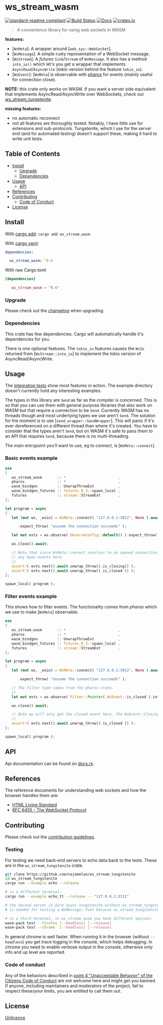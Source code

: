 # ws_stream_wasm

[![standard-readme compliant](https://img.shields.io/badge/readme%20style-standard-brightgreen.svg?style=flat-square)](https://github.com/RichardLitt/standard-readme)
[![Build Status](https://api.travis-ci.org/najamelan/ws_stream_wasm.svg?branch=master)](https://travis-ci.org/najamelan/ws_stream_wasm)
[![Docs](https://docs.rs/ws_stream_wasm/badge.svg)](https://docs.rs/ws_stream_wasm)
[![crates.io](https://img.shields.io/crates/v/ws_stream_wasm.svg)](https://crates.io/crates/ws_stream_wasm)


> A convenience library for using web sockets in WASM

**features:**
- [`WsMeta`]: A wrapper around [`web_sys::WebSocket`].
- [`WsMessage`]: A simple rusty representation of a WebSocket message.
- [`WsStream`]: A _futures_ `Sink`/`Stream` of `WsMessage`.
                It also has a method `into_io()` which let's you get a wrapper that implements `AsyncRead`/`AsyncWrite` (_tokio_ version behind the feature `tokio_io`).
- [`WsEvent`]: [`WsMeta`] is observable with [pharos](https://crates.io/crates/pharos) for events (mainly useful for connection close).

**NOTE:** this crate only works on WASM. If you want a server side equivalent that implements AsyncRead/AsyncWrite over
WebSockets, check out [ws_stream_tungstenite](https://crates.io/crates/ws_stream_tungstenite).

**missing features:**
- no automatic reconnect
- not all features are thoroughly tested. Notably, I have little use for extensions and sub-protocols. Tungstenite,
  which I use for the server end (and for automated testing) doesn't support these, making it hard to write unit tests.

## Table of Contents

- [Install](#install)
  - [Upgrade](#upgrade)
  - [Dependencies](#dependencies)
- [Usage](#usage)
  - [API](#api)
- [References](#references)
- [Contributing](#contributing)
  - [Code of Conduct](#code-of-conduct)
- [License](#license)


## Install
With [cargo add](https://github.com/killercup/cargo-edit):
`cargo add ws_stream_wasm`

With [cargo yaml](https://gitlab.com/storedbox/cargo-yaml):
```yaml
dependencies:

  ws_stream_wasm: ^0.6
```

With raw Cargo.toml
```toml
[dependencies]

   ws_stream_wasm = "0.6"
```

### Upgrade

Please check out the [changelog](https://github.com/najamelan/ws_stream_wasm/blob/master/CHANGELOG.md) when upgrading.

### Dependencies

This crate has few dependencies. Cargo will automatically handle it's dependencies for you.

There is one optional features. The `tokio_io` features causes the `WsIo` returned from [`WsStream::into_io`] to implement the
tokio version of AsyncRead/AsyncWrite.


## Usage

The [integration tests](https://github.com/najamelan/ws_stream_wasm/tree/master/tests) show most features in action. The
example directory doesn't currently hold any interesting examples.

The types in this library are `Send` as far as the compiler is concerned. This is so that you can use them with general purpose
libraries that also work on WASM but that require a connection to be `Send`. Currently WASM has no threads though and most
underlying types we use aren't `Send`. The solution for the moment is to use [`send_wrapper::SendWrapper`]. This will panic
if it's ever dereferenced on a different thread than where it's created. You have to consider that the types aren't `Send`, but
on WASM it's safe to pass them to an API that requires `Send`, because there is no multi-threading.

The main entrypoint you'll want to use, eg to connect, is [`WsMeta::connect`].

### Basic events example
```rust
use
{
   ws_stream_wasm       :: *                        ,
   pharos               :: *                        ,
   wasm_bindgen         :: UnwrapThrowExt           ,
   wasm_bindgen_futures :: futures_0_3::spawn_local ,
   futures              :: stream::StreamExt        ,
};

let program = async
{
   let (mut ws, _wsio) = WsMeta::connect( "127.0.0.1:3012", None ).await

      .expect_throw( "assume the connection succeeds" );

   let mut evts = ws.observe( ObserveConfig::default() ).expect_throw( "observe" );

   ws.close().await;

   // Note that since WsMeta::connect resolves to an opened connection, we don't see
   // any Open events here.
   //
   assert!( evts.next().await.unwrap_throw().is_closing() );
   assert!( evts.next().await.unwrap_throw().is_closed () );
};

spawn_local( program );
```

### Filter events example

This shows how to filter events. The functionality comes from _pharos_ which we use to make
[`WsMeta`] observable.

```rust
use
{
   ws_stream_wasm       :: *                        ,
   pharos               :: *                        ,
   wasm_bindgen         :: UnwrapThrowExt           ,
   wasm_bindgen_futures :: futures_0_3::spawn_local ,
   futures              :: stream::StreamExt        ,
};

let program = async
{
   let (mut ws, _wsio) = WsMeta::connect( "127.0.0.1:3012", None ).await

      .expect_throw( "assume the connection succeeds" );

   // The Filter type comes from the pharos crate.
   //
   let mut evts = ws.observe( Filter::Pointer( WsEvent::is_closed ).into() ).expect_throw( "observe" );

   ws.close().await;

   // Note we will only get the closed event here, the WsEvent::Closing has been filtered out.
   //
   assert!( evts.next().await.unwrap_throw().is_closed () );
};

spawn_local( program );
```

## API

Api documentation can be found on [docs.rs](https://docs.rs/ws_stream_wasm).


## References
The reference documents for understanding web sockets and how the browser handles them are:
- [HTML Living Standard](https://html.spec.whatwg.org/multipage/web-sockets.html)
- [RFC 6455 - The WebSocket Protocol](https://tools.ietf.org/html/rfc6455)


## Contributing

Please check out the [contribution guidelines](https://github.com/najamelan/ws_stream_wasm/blob/master/CONTRIBUTING.md).


### Testing

For testing we need back-end servers to echo data back to the tests. These are in the `ws_stream_tungstenite` crate.
```bash
git clone https://github.com/najamelan/ws_stream_tungstenite
cd ws_stream_tungstenite
cargo run --example echo --release

# in a different terminal:
cargo run --example echo_tt --release -- "127.0.0.1:3312"

# the second server is pure async-tungstenite without ws_stream_tungstenite wrapping it in AsyncRead/Write. This
# is needed for testing a WsMessage::Text because ws_stream_tungstenite only does binary.

# in a third terminal, in ws_stream_wasm you have different options:
wasm-pack test --firefox [--headless] [--release]
wasm-pack test --chrome  [--headless] [--release]
```

In general chrome is well faster. When running it in the browser (without `--headless`) you get trace logging
in the console, which helps debugging. In chrome you need to enable verbose output in the console,
otherwise only info and up level are reported.

### Code of conduct

Any of the behaviors described in [point 4 "Unacceptable Behavior" of the Citizens Code of Conduct](http://citizencodeofconduct.org/#unacceptable-behavior) are not welcome here and might get you banned. If anyone, including maintainers and moderators of the project, fail to respect these/your limits, you are entitled to call them out.

## License

[Unlicence](https://unlicense.org/)

